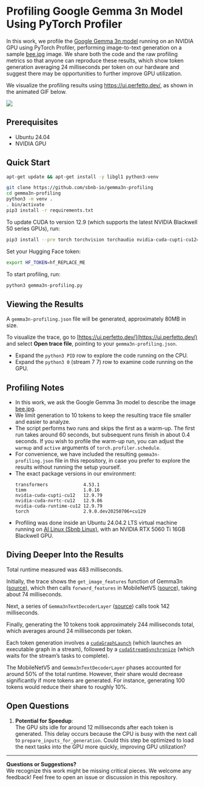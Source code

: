 # Profiling Google Gemma 3n Model Using PyTorch Profiler

In this work, we profile the [Google Gemma 3n model](https://deepmind.google/models/gemma/gemma-3n/) running on an NVIDIA GPU using PyTorch Profiler, performing image-to-text generation on a sample [bee.jpg](https://huggingface.co/datasets/huggingface/documentation-images/resolve/main/bee.jpg) image. We share both the code and the raw profiling metrics so that anyone can reproduce these results, which show token generation averaging 24 milliseconds per token on our hardware and suggest there may be opportunities to further improve GPU utilization.

We visualize the profiling results using https://ui.perfetto.dev/, as shown in the animated GIF below.

![](media/gemma3n-gpu-utilization.gif)

## Prerequisites

- Ubuntu 24.04  
- NVIDIA GPU

## Quick Start

```bash
apt-get update && apt-get install -y libgl1 python3-venv
```

```bash
git clone https://github.com/sbnb-io/gemma3n-profiling
cd gemma3n-profiling
python3 -m venv .
. bin/activate
pip3 install -r requirements.txt
```

To update CUDA to version 12.9 (which supports the latest NVIDIA Blackwell 50 series GPUs), run:

```bash
pip3 install --pre torch torchvision torchaudio nvidia-cuda-cupti-cu12==12.9.79 --index-url https://download.pytorch.org/whl/nightly/cu129
```

Set your Hugging Face token:

```bash
export HF_TOKEN=hf_REPLACE_ME
```

To start profiling, run:

```bash
python3 gemma3n-profiling.py
```

## Viewing the Results

A `gemma3n-profiling.json` file will be generated, approximately 80MB in size.  

To visualize the trace, go to [https://ui.perfetto.dev/](https://ui.perfetto.dev/) and select **Open trace file**, pointing to your `gemma3n-profiling.json`.

- Expand the `python3 PID` row to explore the code running on the CPU.  
- Expand the `python3 0` (stream 7 7) row to examine code running on the GPU.

## Profiling Notes

- In this work, we ask the Google Gemma 3n model to describe the image [bee.jpg](https://huggingface.co/datasets/huggingface/documentation-images/resolve/main/bee.jpg).
- We limit generation to 10 tokens to keep the resulting trace file smaller and easier to analyze.
- The script performs two runs and skips the first as a warm-up. The first run takes around 60 seconds, but subsequent runs finish in about 0.4 seconds. If you wish to profile the warm-up run, you can adjust the `warmup` and `active` arguments of `torch.profiler.schedule`.
- For convenience, we have included the resulting `gemma3n-profiling.json` file in this repository, in case you prefer to explore the results without running the setup yourself.
- The exact package versions in our environment:
    ```
    transformers             4.53.1
    timm                     1.0.16
    nvidia-cuda-cupti-cu12   12.9.79
    nvidia-cuda-nvrtc-cu12   12.9.86
    nvidia-cuda-runtime-cu12 12.9.79
    torch                    2.9.0.dev20250706+cu129
    ```
- Profiling was done inside an Ubuntu 24.04.2 LTS virtual machine running on [AI Linux (Sbnb Linux)](https://github.com/sbnb-io/sbnb), with an NVIDIA RTX 5060 Ti 16GB Blackwell GPU.

## Diving Deeper Into the Results

Total runtime measured was 483 milliseconds.  

Initially, the trace shows the `get_image_features` function of Gemma3n ([source](https://github.com/huggingface/transformers/blob/main/src/transformers/models/gemma3n/modular_gemma3n.py#L2253)), which then calls `forward_features` in MobileNetV5 ([source](https://github.com/huggingface/pytorch-image-models/blob/main/timm/models/mobilenetv5.py#L535)), taking about 74 milliseconds.  

Next, a series of `Gemma3nTextDecoderLayer` ([source](https://github.com/huggingface/transformers/blob/ca7e1a3756c022bf31429c452b2f313f043f32de/src/transformers/models/gemma3n/modular_gemma3n.py#L1829)) calls took 142 milliseconds.  

Finally, generating the 10 tokens took approximately 244 milliseconds total, which averages around 24 milliseconds per token.  

Each token generation involves a [`cudaGraphLaunch`](https://docs.nvidia.com/cuda/cuda-runtime-api/group__CUDART__GRAPH.html#group__CUDART__GRAPH_1g1920584881db959c8c74130d79019b73) (which launches an executable graph in a stream), followed by a [`cudaStreamSynchronize`](https://docs.nvidia.com/cuda/cuda-runtime-api/group__CUDART__STREAM.html#group__CUDART__STREAM_1g82b5784f674c17c6df64affe618bf45e) (which waits for the stream’s tasks to complete).  

The MobileNetV5 and `Gemma3nTextDecoderLayer` phases accounted for around 50% of the total runtime. However, their share would decrease significantly if more tokens are generated. For instance, generating 100 tokens would reduce their share to roughly 10%.

## Open Questions

1. **Potential for Speedup**:  
   The GPU sits idle for around 12 milliseconds after each token is generated. This delay occurs because the CPU is busy with the next call to `prepare_inputs_for_generation`. Could this step be optimized to load the next tasks into the GPU more quickly, improving GPU utilization?

---

**Questions or Suggestions?**  
We recognize this work might be missing critical pieces. We welcome any feedback! Feel free to open an issue or discussion in this repository.
